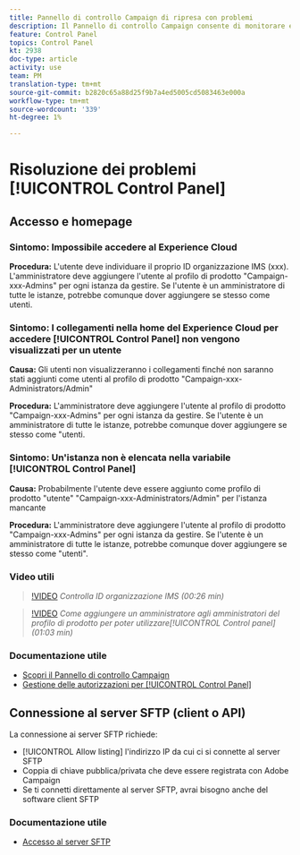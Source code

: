 ```yaml
---
title: Pannello di controllo Campaign di ripresa con problemi
description: Il Pannello di controllo Campaign consente di monitorare e gestire lo storage SFTP per istanza e  indirizzi IP del elenco consentiti.
feature: Control Panel
topics: Control Panel
kt: 2938
doc-type: article
activity: use
team: PM
translation-type: tm+mt
source-git-commit: b2820c65a88d25f9b7a4ed5005cd5083463e000a
workflow-type: tm+mt
source-wordcount: '339'
ht-degree: 1%

---
```



# Risoluzione dei problemi [!UICONTROL Control Panel]

## Accesso e homepage

### Sintomo: Impossibile accedere al  Experience Cloud

**Procedura:**
L&#39;utente deve individuare il proprio ID organizzazione IMS (xxx). L&#39;amministratore deve aggiungere l&#39;utente al profilo di prodotto &quot;Campaign-xxx-Admins&quot; per ogni istanza da gestire. Se l&#39;utente è un amministratore di tutte le istanze, potrebbe comunque dover aggiungere se stesso come utenti.

### Sintomo: I collegamenti nella home del Experience Cloud  per accedere [!UICONTROL Control Panel] non vengono visualizzati per un utente

**Causa:**
Gli utenti non visualizzeranno i collegamenti finché non saranno stati aggiunti come utenti al profilo di prodotto &quot;Campaign-xxx-Administrators/Admin&quot;

**Procedura:**
L&#39;amministratore deve aggiungere l&#39;utente al profilo di prodotto &quot;Campaign-xxx-Admins&quot; per ogni istanza da gestire. Se l&#39;utente è un amministratore di tutte le istanze, potrebbe comunque dover aggiungere se stesso come &quot;utenti.

### Sintomo: Un&#39;istanza non è elencata nella variabile [!UICONTROL Control Panel]

**Causa:**
Probabilmente l&#39;utente deve essere aggiunto come profilo di prodotto &quot;utente&quot; &quot;Campaign-xxx-Administrators/Admin&quot; per l&#39;istanza mancante

**Procedura:**
L&#39;amministratore deve aggiungere l&#39;utente al profilo di prodotto &quot;Campaign-xxx-Admins&quot; per ogni istanza da gestire. Se l&#39;utente è un amministratore di tutte le istanze, potrebbe comunque dover aggiungere se stesso come &quot;utenti&quot;.

### Video utili

>[!VIDEO](https://video.tv.adobe.com/v/27183?quality=12)
*Controlla ID organizzazione IMS (00:26 min)*

>[!VIDEO](https://video.tv.adobe.com/v/27147?quality=12)
*Come aggiungere un amministratore agli amministratori del profilo di prodotto per poter utilizzare[!UICONTROL Control panel](01:03 min)*

### Documentazione utile

* [Scopri il Pannello di controllo Campaign](https://helpx.adobe.com/campaign/kb/control-panel-overview.html)
* [Gestione delle autorizzazioni per [!UICONTROL Control Panel]](https://helpx.adobe.com/campaign/kb/control-panel-access.html)

## Connessione al server SFTP (client o API)

La connessione ai server SFTP richiede:

* [!UICONTROL Allow listing] l&#39;indirizzo IP da cui ci si connette al server SFTP
* Coppia di chiave pubblica/privata che deve essere registrata con  Adobe Campaign
* Se ti connetti direttamente al server SFTP, avrai bisogno anche del software client SFTP

### Documentazione utile

* [Accesso al server SFTP](https://helpx.adobe.com/campaign/kb/control-panel-sftp.html#LoggingintoyourSFTPserver)

